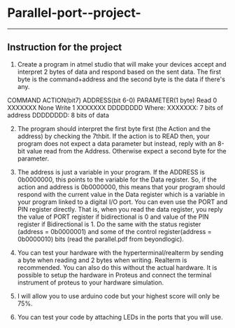 Parallel-port--project-
=======================

-----------------------------
 Instruction for the project
-----------------------------

1.  Create a program in atmel studio that will make your devices accept 
    and interpret 2 bytes of data and respond based on the sent data. 
    The first byte is the command+address and the second byte is the data if there's any.
  

  COMMAND	  ACTION(bit7)	  ADDRESS(bit 6-0)	  PARAMETER(1 byte)
   Read	         0	            XXXXXXX	             None
   Write	       1	            XXXXXXX	          DDDDDDDD
                                                                  Where:
                                                                      XXXXXXX: 7 bits of address
                                                                      DDDDDDDD: 8 bits of data
    
2.	The program should interpret the first byte first (the Action and the address) by checking the 7thbit. 
    If the action is to READ then, your program does not expect a data parameter 
    but instead, reply with an 8-bit value read from the Address. 
    Otherwise expect a second byte for the parameter.
    
3.	The address is just a variable in your program. 
    If the ADDRESS is 0b0000000, this points to the variable for the Data register. 
    So, if the action and address is 0b0000000, this means that your program should respond with 
    the current value in the Data register which is a variable in your program linked to a digital I/O port. 
    You can even use the PORT and PIN register directly. That is, when you read the data register, 
    you reply the value of PORT register if bidirectional is 0 and value of the PIN register if Bidirectional is 1. 
    Do the same with the status register (address = 0b0000001) and 
    some of the control register(address = 0b0000010) bits (read the parallel.pdf from beyondlogic). 
    
4.	You can test your hardware with the hyperterminal/realterm by sending a byte when reading and 2 bytes when writing. 
    Realterm is recommended. You can also do this without the actual hardware. 
    It is possible to setup the hardware in Proteus and connect the terminal instrument of 
    proteus to your hardware simulation. 
    
5.	I will allow you to use arduino code but your highest score will only be 75%. 

6.	You can test your code by attaching LEDs in the ports that you will use.




